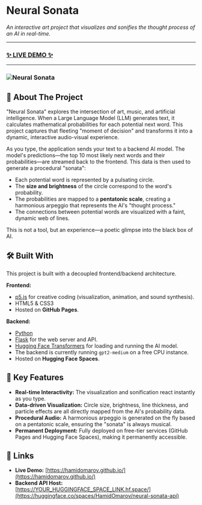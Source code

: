 # Neural Sonata

*An interactive art project that visualizes and sonifies the thought process of an AI in real-time.*

---

### [✨ LIVE DEMO ✨](https://hamidomarov.github.io/)

---

### ![Neural Sonata](https://github.com/user-attachments/assets/8f99975a-b5ae-4dab-8ac4-cf7778174ae9)



## 🎵 About The Project

"Neural Sonata" explores the intersection of art, music, and artificial intelligence. When a Large Language Model (LLM) generates text, it calculates mathematical probabilities for each potential next word. This project captures that fleeting "moment of decision" and transforms it into a dynamic, interactive audio-visual experience.

As you type, the application sends your text to a backend AI model. The model's predictions—the top 10 most likely next words and their probabilities—are streamed back to the frontend. This data is then used to generate a procedural "sonata":
* Each potential word is represented by a pulsating circle.
* The **size and brightness** of the circle correspond to the word's probability.
* The probabilities are mapped to a **pentatonic scale**, creating a harmonious arpeggio that represents the AI's "thought process."
* The connections between potential words are visualized with a faint, dynamic web of lines.

This is not a tool, but an experience—a poetic glimpse into the black box of AI.

## 🛠️ Built With

This project is built with a decoupled frontend/backend architecture.

**Frontend:**
* [p5.js](https://p5js.org/) for creative coding (visualization, animation, and sound synthesis).
* HTML5 & CSS3
* Hosted on **GitHub Pages**.

**Backend:**
* [Python](https://www.python.org/)
* [Flask](https://flask.palletsprojects.com/) for the web server and API.
* [Hugging Face Transformers](https://huggingface.co/docs/transformers/index) for loading and running the AI model.
* The backend is currently running `gpt2-medium` on a free CPU instance.
* Hosted on **Hugging Face Spaces**.

## 🚀 Key Features

* **Real-time Interactivity:** The visualization and sonification react instantly as you type.
* **Data-driven Visualization:** Circle size, brightness, line thickness, and particle effects are all directly mapped from the AI's probability data.
* **Procedural Audio:** A harmonious arpeggio is generated on the fly based on a pentatonic scale, ensuring the "sonata" is always musical.
* **Permanent Deployment:** Fully deployed on free-tier services (GitHub Pages and Hugging Face Spaces), making it permanently accessible.

## 🔗 Links

* **Live Demo:** [https://hamidomarov.github.io/](https://hamidomarov.github.io/)
* **Backend API Host:** [https://YOUR_HUGGINGFACE_SPACE_LINK.hf.space/](https://huggingface.co/spaces/HamidOmarov/neural-sonata-api)
